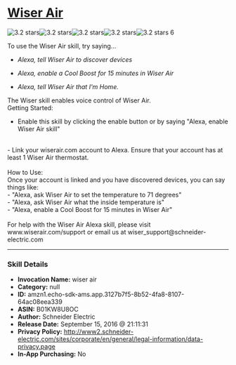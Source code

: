 # [Wiser Air](http://alexa.amazon.com/#skills/amzn1.echo-sdk-ams.app.3127b7f5-8b52-4fa8-8107-64ac08eea339)
![3.2 stars](../../images/ic_star_black_18dp_1x.png)![3.2 stars](../../images/ic_star_black_18dp_1x.png)![3.2 stars](../../images/ic_star_black_18dp_1x.png)![3.2 stars](../../images/ic_star_half_black_18dp_1x.png)![3.2 stars](../../images/ic_star_border_black_18dp_1x.png) 6

To use the Wiser Air skill, try saying...

* *Alexa, tell Wiser Air to discover devices*

* *Alexa, enable a Cool Boost for 15 minutes in Wiser Air*

* *Alexa, tell Wiser Air that I'm Home.*

The Wiser skill enables voice control of Wiser Air.
<br>
Getting Started:
<br>
- Enable this skill by clicking the enable button or by saying "Alexa, enable Wiser Air skill"
<br>
- Link your wiserair.com account to Alexa. Ensure that your account has at least 1 Wiser Air thermostat.
<br> <br>
How to Use:
<br>
Once your account is linked and you have discovered devices, you can say things like:
<br>
- "Alexa, ask Wiser Air to set the temperature to 71 degrees"
<br>
- "Alexa, ask Wiser Air what the inside temperature is"
<br>
- "Alexa, enable a Cool Boost for 15 minutes in Wiser Air"
<br> <br>
For help with the Wiser Air Alexa skill, please visit www.wiserair.com/support or email us at wiser_support@schneider-electric.com

***

### Skill Details

* **Invocation Name:** wiser air
* **Category:** null
* **ID:** amzn1.echo-sdk-ams.app.3127b7f5-8b52-4fa8-8107-64ac08eea339
* **ASIN:** B01KW8U8OC
* **Author:** Schneider Electric
* **Release Date:** September 15, 2016 @ 21:11:31
* **Privacy Policy:** http://www2.schneider-electric.com/sites/corporate/en/general/legal-information/data-privacy.page
* **In-App Purchasing:** No
